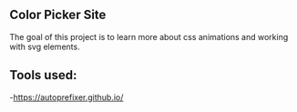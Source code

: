 ## Color Picker Site

The goal of this project is to learn more about css animations and working with svg elements.

## Tools used:

-https://autoprefixer.github.io/
